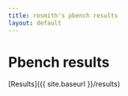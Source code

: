 ```yaml
---
title: rosmith's pbench results
layout: default
---
```


# Pbench results

[Results]({{ site.baseurl }}/results)


  
